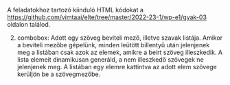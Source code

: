 A feladatokhoz tartozó kiinduló HTML kódokat a https://github.com/vimtaai/elte/tree/master/2022-23-1/wp-e1/gyak-03 oldalon találod.

2. combobox: Adott egy szöveg beviteli mező, illetve szavak listája. Amikor a beviteli mezőbe gépelünk, minden leütött billentyű után jelenjenek meg a listában csak azok az elemek, amikre a beírt szöveg illeszkedik. A lista elemeit dinamikusan generáld, a nem illeszkedő szövegek ne jelenjenek meg. A listában egy elemre kattintva az adott elem szövege kerüljön be a szövegmezőbe.
